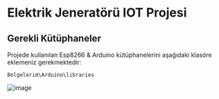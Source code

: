 # Elektrik Jeneratörü IOT Projesi

## Gerekli Kütüphaneler

Projede kullanılan Esp8266 & Arduino kütüphanelerini aşağıdaki klasöre eklemeniz gerekmektedir:

```
Belgelerim\Arduino\libraries
```

![image](https://github.com/user-attachments/assets/28a44c88-ad0b-4beb-887a-a722cd6f4d4e)
